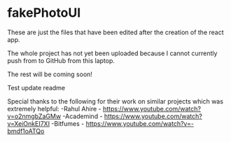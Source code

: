 # fakePhotoUI
These are just the files that have been edited after the creation of the react app.

The whole project has not yet been uploaded because I cannot currently push from to GitHub from this laptop.

The rest will be coming soon!

Test update readme

Special thanks to the following for their work on similar projects which was extremely helpful:
-Rahul Ahire - https://www.youtube.com/watch?v=o2nmgbZaGMw
-Academind - https://www.youtube.com/watch?v=XeiOnkEI7XI
-Bitfumes - https://www.youtube.com/watch?v=-bmdf1oATQo
